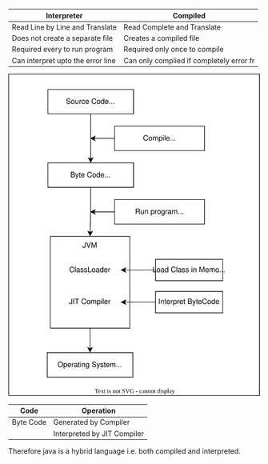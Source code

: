 | Interpreter                       | Compiled                                 |
| --------------------------------- | ---------------------------------------- |
| Read Line by Line and Translate   | Read Complete and Translate              |
| Does not create a separate file   | Creates a compiled file                  |
| Required every to run program     | Required only once to compile            |
| Can interpret upto the error line | Can only complied if completely error fr |

<img src="https://github.com/SamakshDubey/java-interview/blob/main/img/jvm_basic.svg">


| Code      | Operation                   |
| --------- | --------------------------- |
| Byte Code | Generated by Compiler       |
|           | Interpreted by JIT Compiler |

Therefore java is a hybrid language i.e. both compiled and interpreted.
